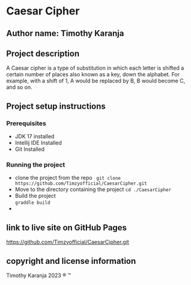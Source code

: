 # Caesar Cipher 

## Author name: Timothy Karanja

## Project description
A Caesar cipher is a type of substitution in which each letter is shifted a certain number of places also known as a key, down the alphabet.  For example, with a shift of 1, A would be replaced by B, B would become C, and so on.

## Project setup instructions
### Prerequisites
- JDK 17 installed
- Intellij IDE Installed
- Git Installed

### Running the project
- clone the project from the repo 
``` git clone  https://github.com/Timzyofficial/CaesarCipher.git```
- Move to the directory containing the project
```cd ./CaesarCipher ```
- Build the project  
```graddle build  ```
- 
## link to live site on GitHub Pages

https://github.com/Timzyofficial/CaesarCipher.git


## copyright and license information
Timothy Karanja 2023 ® ™